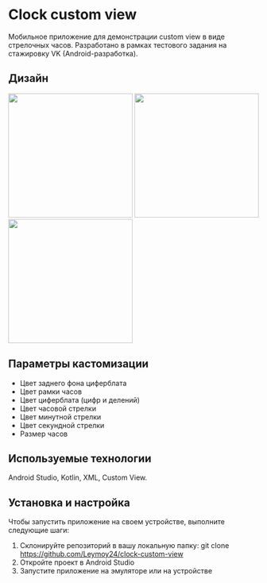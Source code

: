 # Clock custom view
Мобильное приложение для демонстрации custom view в виде стрелочных часов. Разработано в рамках тестового задания на стажировку VK (Android-разработка).
## Дизайн
<img src="https://github.com/Leymoy24/clock-custom-view/assets/91724230/7fed7052-16de-4ff6-8e9d-8423124bff12" width="250">
<img src="https://github.com/Leymoy24/clock-custom-view/assets/91724230/d4c47bb4-7da5-45e7-9bac-2997acf84fab" width="250">
<img src="https://github.com/Leymoy24/clock-custom-view/assets/91724230/849ed898-1791-4eb2-9f24-36b2bf2fa67a" width="250">

## Параметры кастомизации
- Цвет заднего фона циферблата
- Цвет рамки часов
- Цвет циферблата (цифр и делений)
- Цвет часовой стрелки
- Цвет минутной стрелки
- Цвет секундной стрелки
- Размер часов
## Используемые технологии
Android Studio, Kotlin, XML, Сustom View.
## Установка и настройка
Чтобы запустить приложение на своем устройстве, выполните следующие шаги:
1. Склонируйте репозиторий в вашу локальную папку: git clone https://github.com/Leymoy24/clock-custom-view
2. Откройте проект в Android Studio
3. Запустите приложение на эмуляторе или на устройстве
